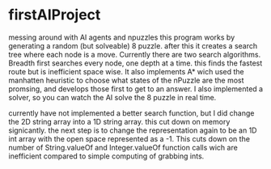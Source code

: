 # firstAIProject
messing around with AI agents and npuzzles
this program works by generating a random (but solveable) 8 puzzle. after this it creates a search tree where each node is a move. Currently there are two search algorithms. Breadth first searches every node, one depth at a time. this finds the fastest route but is inefficient space wise. It also implements A* wich used the manhatten heuristic to choose what states of the nPuzzle are the most promsing, and develops those first to get to an answer. I also implemented a solver, so you can watch the AI solve the 8 puzzle in real time.

currently have not implemented a better search function, but I did change the 2D string array into a 1D string array. this cut down on memory signicantly. the next step is to change the representation again to be an 1D int array with the open space represented as a -1. This cuts down on the number of String.valueOf and Integer.valueOf function calls wich are inefficient compared to simple computing of grabbing ints.